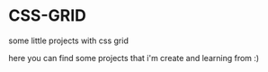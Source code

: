 # CSS-GRID
some little projects with css grid

here you can find some projects that i'm create and learning  from :)
